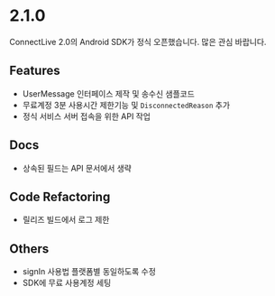 # 2.1.0
ConnectLive 2.0의 Android SDK가 정식 오픈했습니다. 많은 관심 바랍니다.

## Features
- UserMessage 인터페이스 제작 및 송수신 샘플코드
- 무료계정 3분 사용시간 제한기능 및 `DisconnectedReason` 추가
- 정식 서비스 서버 접속을 위한 API 작업
## Docs
- 상속된 필드는 API 문서에서 생략
## Code Refactoring
- 릴리즈 빌드에서 로그 제한
## Others
- signIn 사용법 플랫폼별 동일하도록 수정
- SDK에 무료 사용계정 세팅
